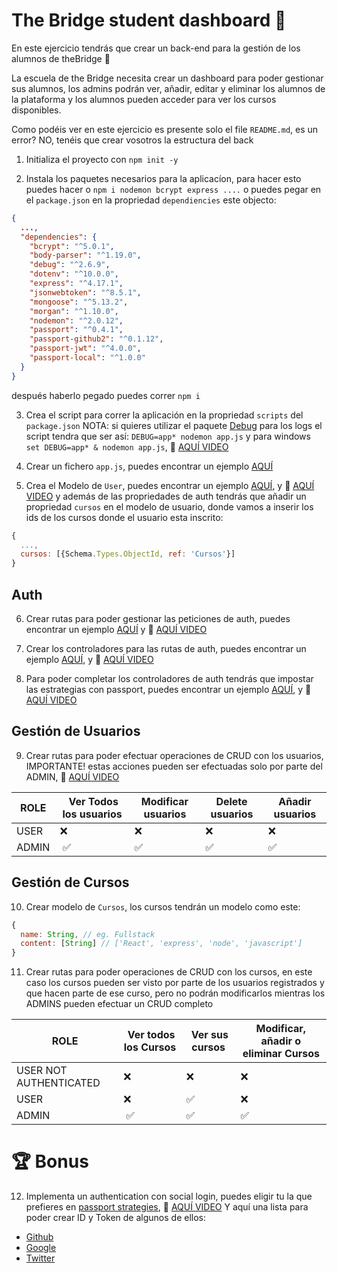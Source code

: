 # The Bridge student dashboard 🏫

En este ejercicio tendrás que crear un back-end para la gestión de los alumnos de theBridge 🌉

La escuela de the Bridge necesita crear un dashboard para poder gestionar sus alumnos, los admins podrán ver, añadir, editar y eliminar los alumnos de la plataforma y los alumnos pueden acceder para ver los cursos disponibles.

Como podéis ver en este ejercicio es presente solo el file `README.md`, es un error? NO, tenéis que crear vosotros la estructura del back

1. Initializa el proyecto con `npm init -y`

2. Instala los paquetes necesarios para la aplicacíon, para hacer esto puedes hacer o `npm i nodemon bcrypt express ....` o puedes pegar en el `package.json` en la propriedad `dependiencies` este objecto:

```json
{
  ...,
  "dependencies": {
    "bcrypt": "^5.0.1",
    "body-parser": "^1.19.0",
    "debug": "^2.6.9",
    "dotenv": "^10.0.0",
    "express": "^4.17.1",
    "jsonwebtoken": "^8.5.1",
    "mongoose": "^5.13.2",
    "morgan": "^1.10.0",
    "nodemon": "^2.0.12",
    "passport": "^0.4.1",
    "passport-github2": "^0.1.12",
    "passport-jwt": "^4.0.0",
    "passport-local": "^1.0.0"
  }
}
```

después haberlo pegado puedes correr `npm i`

3. Crea el script para correr la aplicación en la propriedad `scripts` del `package.json`
NOTA: si quieres utilizar el paquete [Debug](https://www.npmjs.com/package/debug) para los logs el script tendra que ser así: `DEBUG=app* nodemon app.js` y para windows `set DEBUG=app* & nodemon app.js`,
🎥 [AQUÍ VIDEO](https://drive.google.com/file/d/1QRwRIO6rzcxS5a4UIw95-1HaOMtjyhqw/view?t=57m25s)

4. Crear un fichero `app.js`, puedes encontrar un ejemplo [AQUÍ](https://github.com/TheBridge-FullStackDeveloper/fs-pt2104-authentication/blob/1b1d0d652d/auth-with-comments/app.js)

5. Crea el Modelo de `User`, puedes encontrar un ejemplo [AQUÍ](https://github.com/TheBridge-FullStackDeveloper/fs-pt2104-authentication/blob/1b1d0d652d/auth-with-comments/model/User.js), y 🎥 [AQUÍ VIDEO](https://drive.google.com/file/d/1AzeZ8NPCx-qxPJYrFO6DsXtjqxwAd98V/view?t=40m29s) y además de las propriedades de auth tendrás que añadir un propriedad `cursos` en el modelo de usuario,
donde vamos a inserir los ids de los cursos donde el usuario esta inscrito:

```js
{ 
  ...,
  cursos: [{Schema.Types.ObjectId, ref: 'Cursos'}]
}
```

## Auth

6. Crear rutas para poder gestionar las peticiones de auth, puedes encontrar un ejemplo [AQUÍ](https://github.com/TheBridge-FullStackDeveloper/fs-pt2104-authentication/blob/1b1d0d652d/auth-with-comments/routes/auth-route.js) y 🎥 [AQUÍ VIDEO](https://drive.google.com/file/d/1AzeZ8NPCx-qxPJYrFO6DsXtjqxwAd98V/view?t=53m09s)

7. Crear los controladores para las rutas de auth, puedes encontrar un ejemplo [AQUÍ](https://github.com/TheBridge-FullStackDeveloper/fs-pt2104-authentication/blob/1b1d0d652d/auth-with-comments/controllers/auth.controller.js), y 🎥 [AQUÍ VIDEO](https://drive.google.com/file/d/1AzeZ8NPCx-qxPJYrFO6DsXtjqxwAd98V/view?t=54m20s)

8. Para poder completar los controladores de auth tendrás que impostar las estrategias con passport, puedes encontrar un ejemplo [AQUÍ](https://github.com/TheBridge-FullStackDeveloper/fs-pt2104-authentication/blob/1b1d0d652d/auth-with-comments/auth/passport.js), y 🎥 [AQUÍ VIDEO](https://drive.google.com/file/d/1AzeZ8NPCx-qxPJYrFO6DsXtjqxwAd98V/view?t=47m14s)

## Gestión de Usuarios

9. Crear rutas para poder efectuar operaciones de CRUD con los usuarios, IMPORTANTE! estas acciones pueden ser efectuadas solo por parte del ADMIN, 🎥 [AQUÍ VIDEO](https://drive.google.com/file/d/11IC-mqLdg2jWaeKu5N3GAdJ_HDXapGfr/view?t=19m37s)

| ROLE    |  Ver Todos los usuarios | Modificar usuarios | Delete usuarios | Añadir usuarios |
| ------- | --------------------- | ---------------------| ----------------| ----------------|
| USER    | ❌                    | ❌                    | ❌              | ❌              |
| ADMIN   |  ✅                   | ✅                    | ✅              | ✅              |

## Gestión de Cursos

10. Crear modelo de `Cursos`, los cursos tendrán un modelo como este:

```js
{
  name: String, // eg. Fullstack
  content: [String] // ['React', 'express', 'node', 'javascript']
}
```

11. Crear rutas para poder operaciones de CRUD con los cursos, en este caso los cursos pueden ser visto por parte de los usuarios registrados y que hacen parte de ese curso, pero no podrán modificarlos mientras los ADMINS pueden efectuar un CRUD completo

| ROLE    |  Ver todos los Cursos |  Ver sus cursos | Modificar, añadir o eliminar Cursos |
| ------- | --------------------- | --------------- | ----------------------------------- |
| USER NOT AUTHENTICATED | ❌                    | ❌              | ❌                                  |
| USER    | ❌                   | ✅              | ❌                                  |
| ADMIN   |  ✅                   | ✅              | ✅                                  |

# 🏆 Bonus

12. Implementa un authentication con social login, puedes eligir tu la que prefieres en [passport strategies](http://www.passportjs.org/packages/), 🎥 [AQUÍ VIDEO](https://drive.google.com/file/d/1iwVPeH-VLi_mc6_qIL5M_Pzme6mSasje/view?t=18m58s)
Y aquí una lista para poder crear ID y Token de algunos de ellos:

- [Github](https://github.com/settings/developers)
- [Google](https://developers.google.com/identity/protocols/oauth2)
- [Twitter](https://developer.twitter.com/en/docs/authentication/oauth-2-0/application-only)
